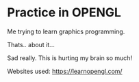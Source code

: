 # Practice in OPENGL 
Me trying to learn graphics programming.

Thats.. about it...

Sad really.
This is hurting my brain so much!

Websites used:
https://learnopengl.com/
